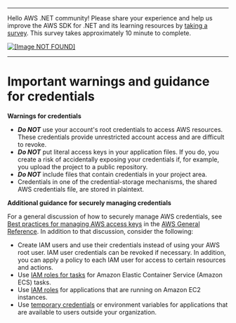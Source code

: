 --------

Hello AWS \.NET community\! Please share your experience and help us improve the AWS SDK for \.NET and its learning resources by [taking a survey](https://amazonmr.au1.qualtrics.com/jfe/form/SV_bqfQLfZ5nhFUiV0)\. This survey takes approximately 10 minute to complete\.

 [ ![\[Image NOT FOUND\]](http://docs.aws.amazon.com/sdk-for-net/v3/developer-guide/images/SurveyButton.png) ](https://amazonmr.au1.qualtrics.com/jfe/form/SV_bqfQLfZ5nhFUiV0)

--------

# Important warnings and guidance for credentials<a name="net-dg-config-creds-warnings-and-guidelines"></a>

**Warnings for credentials**
+ ***Do NOT*** use your account's root credentials to access AWS resources\. These credentials provide unrestricted account access and are difficult to revoke\.
+ ***Do NOT*** put literal access keys in your application files\. If you do, you create a risk of accidentally exposing your credentials if, for example, you upload the project to a public repository\.
+ ***Do NOT*** include files that contain credentials in your project area\.
+ Credentials in one of the credential\-storage mechanisms, the shared AWS credentials file, are stored in plaintext\.

**Additional guidance for securely managing credentials**

For a general discussion of how to securely manage AWS credentials, see [Best practices for managing AWS access keys](https://docs.aws.amazon.com/general/latest/gr/aws-access-keys-best-practices.html) in the [AWS General Reference](https://docs.aws.amazon.com/general/latest/gr/)\. In addition to that discussion, consider the following:
+ Create IAM users and use their credentials instead of using your AWS root user\. IAM user credentials can be revoked if necessary\. In addition, you can apply a policy to each IAM user for access to certain resources and actions\.
+ Use [IAM roles for tasks](https://docs.aws.amazon.com/AmazonECS/latest/developerguide/task-iam-roles.html) for Amazon Elastic Container Service \(Amazon ECS\) tasks\.
+ Use [IAM roles](https://docs.aws.amazon.com/IAM/latest/UserGuide/id_roles.html) for applications that are running on Amazon EC2 instances\.
+ Use [temporary credentials](creds-assign.md#net-dg-config-creds-assign-role) or environment variables for applications that are available to users outside your organization\.